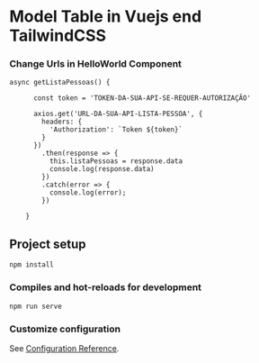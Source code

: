 # Model Table in Vuejs end TailwindCSS

### Change Urls in HelloWorld Component
```
async getListaPessoas() {

      const token = 'TOKEN-DA-SUA-API-SE-REQUER-AUTORIZAÇÃO'

      axios.get('URL-DA-SUA-API-LISTA-PESSOA', {
        headers: {
          'Authorization': `Token ${token}`
        }
      })
        .then(response => {
          this.listaPessoas = response.data
          console.log(response.data)
        })
        .catch(error => {
          console.log(error);
        })

    }
```

## Project setup
```
npm install
```

### Compiles and hot-reloads for development
```
npm run serve
```



### Customize configuration
See [Configuration Reference](https://cli.vuejs.org/config/).
